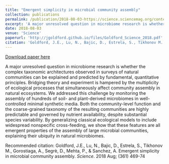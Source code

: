 ```yaml
---
title: "Emergent simplicity in microbial community assembly"
collection: publications
permalink: /publication/2018-08-03-https://science.sciencemag.org/content/361/6401/469.abstract
excerpt: 'A major unresolved question in microbiome research is whether the complex taxonomic architectures observed in surveys of natural communities can be explained and predicted by fundamental, quantitative principles. Bridging theory and experiment is hampered by the multiplicity of ecological processes that simultaneously affect community assembly in natural ecosystems. We addressed this challenge by monitoring the assembly of hundreds of soil- and plant-derived microbiomes in well-controlled minimal synthetic media. Both the community-level function and the coarse-grained taxonomy of the resulting communities are highly predictable and governed by nutrient availability, despite substantial species variability. By generalizing classical ecological models to include widespread nonspecific cross-feeding, we show that these features are all emergent properties of the assembly of large microbial communities, explaining their ubiquity in natural microbiomes.'
date: 2018-08-03
venue: 'Science'
paperurl: 'http://jgoldford.github.io/files/Goldford_Science_2018.pdf'
citation: 'Goldford, J.E., Lu, N., Bajic, D., Estrela, S., Tikhonov M., Gorostiaga, A., Segrè, D., Mehta, P., &amp; Sanchez, A. Emergent simplicity in microbial community assembly. <i>Science</i>. 2018 Aug; (361) 469-74'
---
```


<a href='http://jgoldford.github.io/files/Goldford_Science_2018.pdf'>Download paper here</a>

A major unresolved question in microbiome research is whether the complex taxonomic architectures observed in surveys of natural communities can be explained and predicted by fundamental, quantitative principles. Bridging theory and experiment is hampered by the multiplicity of ecological processes that simultaneously affect community assembly in natural ecosystems. We addressed this challenge by monitoring the assembly of hundreds of soil- and plant-derived microbiomes in well-controlled minimal synthetic media. Both the community-level function and the coarse-grained taxonomy of the resulting communities are highly predictable and governed by nutrient availability, despite substantial species variability. By generalizing classical ecological models to include widespread nonspecific cross-feeding, we show that these features are all emergent properties of the assembly of large microbial communities, explaining their ubiquity in natural microbiomes.

Recommended citation: Goldford, J.E., Lu, N., Bajic, D., Estrela, S., Tikhonov M., Gorostiaga, A., Segrè, D., Mehta, P., & Sanchez, A. Emergent simplicity in microbial community assembly. <i>Science</i>. 2018 Aug; (361) 469-74